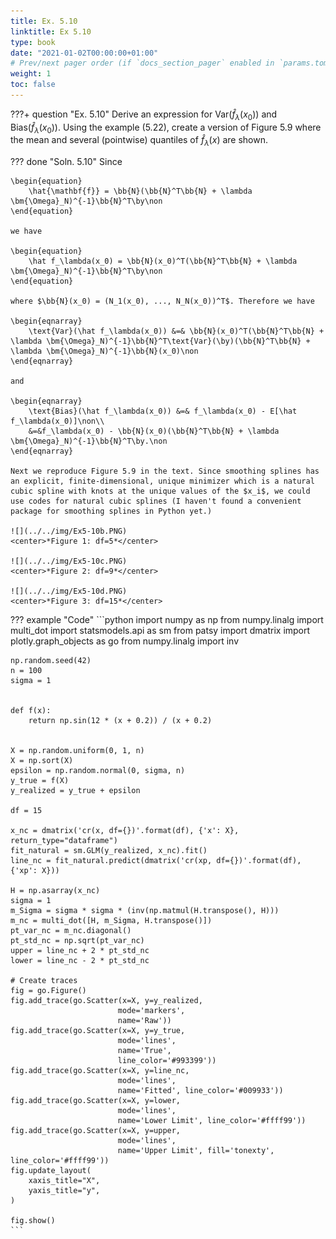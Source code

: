 ```yaml
---
title: Ex. 5.10
linktitle: Ex 5.10
type: book
date: "2021-01-02T00:00:00+01:00"
# Prev/next pager order (if `docs_section_pager` enabled in `params.toml`)
weight: 1
toc: false
---
```


???+ question "Ex. 5.10"
    Derive an expression for $\text{Var}(\hat f_\lambda(x_0))$ and $\text{Bias}(\hat f_\lambda(x_0))$. Using the example (5.22), create a version of Figure 5.9 where the mean and several (pointwise) quantiles of $\hat f_\lambda(x)$ are shown.

??? done "Soln. 5.10"
    Since 

	\begin{equation}
		\hat{\mathbf{f}} = \bb{N}(\bb{N}^T\bb{N} + \lambda \bm{\Omega}_N)^{-1}\bb{N}^T\by\non
	\end{equation}
	
    we have
	
    \begin{equation}
		\hat f_\lambda(x_0) = \bb{N}(x_0)^T(\bb{N}^T\bb{N} + \lambda \bm{\Omega}_N)^{-1}\bb{N}^T\by\non
	\end{equation}
	
    where $\bb{N}(x_0) = (N_1(x_0), ..., N_N(x_0))^T$. Therefore we have
	
    \begin{eqnarray}
	    \text{Var}(\hat f_\lambda(x_0)) &=& \bb{N}(x_0)^T(\bb{N}^T\bb{N} + \lambda \bm{\Omega}_N)^{-1}\bb{N}^T\text{Var}(\by)(\bb{N}^T\bb{N} + \lambda \bm{\Omega}_N)^{-1}\bb{N}(x_0)\non
	\end{eqnarray}
	
    and 
	
    \begin{eqnarray}
		\text{Bias}(\hat f_\lambda(x_0)) &=& f_\lambda(x_0) - E[\hat f_\lambda(x_0)]\non\\
		&=&f_\lambda(x_0) - \bb{N}(x_0)(\bb{N}^T\bb{N} + \lambda \bm{\Omega}_N)^{-1}\bb{N}^T\by.\non
	\end{eqnarray}

	Next we reproduce Figure 5.9 in the text. Since smoothing splines has an explicit, finite-dimensional, unique minimizer which is a natural cubic spline with knots at the unique values of the $x_i$, we could use codes for natural cubic splines (I haven't found a convenient package for smoothing splines in Python yet.) 

    ![](../../img/Ex5-10b.PNG)
    <center>*Figure 1: df=5*</center>
	
    ![](../../img/Ex5-10c.PNG)
    <center>*Figure 2: df=9*</center>
	
    ![](../../img/Ex5-10d.PNG)
    <center>*Figure 3: df=15*</center>

??? example "Code"
    ```python
    import numpy as np
    from numpy.linalg import multi_dot
    import statsmodels.api as sm
    from patsy import dmatrix
    import plotly.graph_objects as go
    from numpy.linalg import inv


    np.random.seed(42)
    n = 100
    sigma = 1


    def f(x):
        return np.sin(12 * (x + 0.2)) / (x + 0.2)


    X = np.random.uniform(0, 1, n)
    X = np.sort(X)
    epsilon = np.random.normal(0, sigma, n)
    y_true = f(X)
    y_realized = y_true + epsilon

    df = 15

    x_nc = dmatrix('cr(x, df={})'.format(df), {'x': X}, return_type="dataframe")
    fit_natural = sm.GLM(y_realized, x_nc).fit()
    line_nc = fit_natural.predict(dmatrix('cr(xp, df={})'.format(df), {'xp': X}))

    H = np.asarray(x_nc)
    sigma = 1
    m_Sigma = sigma * sigma * (inv(np.matmul(H.transpose(), H)))
    m_nc = multi_dot([H, m_Sigma, H.transpose()])
    pt_var_nc = m_nc.diagonal()
    pt_std_nc = np.sqrt(pt_var_nc)
    upper = line_nc + 2 * pt_std_nc
    lower = line_nc - 2 * pt_std_nc

    # Create traces
    fig = go.Figure()
    fig.add_trace(go.Scatter(x=X, y=y_realized,
                            mode='markers',
                            name='Raw'))
    fig.add_trace(go.Scatter(x=X, y=y_true,
                            mode='lines',
                            name='True',
                            line_color='#993399'))
    fig.add_trace(go.Scatter(x=X, y=line_nc,
                            mode='lines',
                            name='Fitted', line_color='#009933'))
    fig.add_trace(go.Scatter(x=X, y=lower,
                            mode='lines',
                            name='Lower Limit', line_color='#ffff99'))
    fig.add_trace(go.Scatter(x=X, y=upper,
                            mode='lines',
                            name='Upper Limit', fill='tonexty', line_color='#ffff99'))
    fig.update_layout(
        xaxis_title="X",
        yaxis_title="y",
    )

    fig.show()
    ```
	